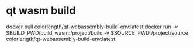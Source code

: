 #  qt wasm build

docker pull colorlength/qt-webassembly-build-env:latest
docker run -v $BUILD_PWD/build_wasm:/project/build -v $SOURCE_PWD:/project/source colorlength/qt-webassembly-build-env:latest
